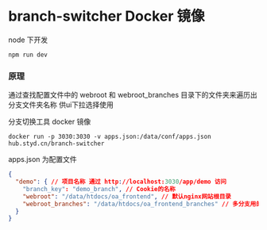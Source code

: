 # branch-switcher Docker 镜像


node 下开发

```shell
npm run dev
```

### 原理
通过查找配置文件中的 webroot 和 webroot_branches 目录下的文件夹来遍历出分支文件夹名称 供ui下拉选择使用

分支切换工具 docker 镜像

```
docker run -p 3030:3030 -v apps.json:/data/conf/apps.json hub.styd.cn/branch-switcher
```

apps.json 为配置文件

```json
{
  "demo": { // 项目名称 通过 http://localhost:3030/app/demo 访问
    "branch_key": "demo_branch", // Cookie的名称
    "webroot": "/data/htdocs/oa_frontend", // 默认nginx网站根目录
    "webroot_branches": "/data/htdocs/oa_frontend_branches" // 多分支用的根目录
  }
}
```
